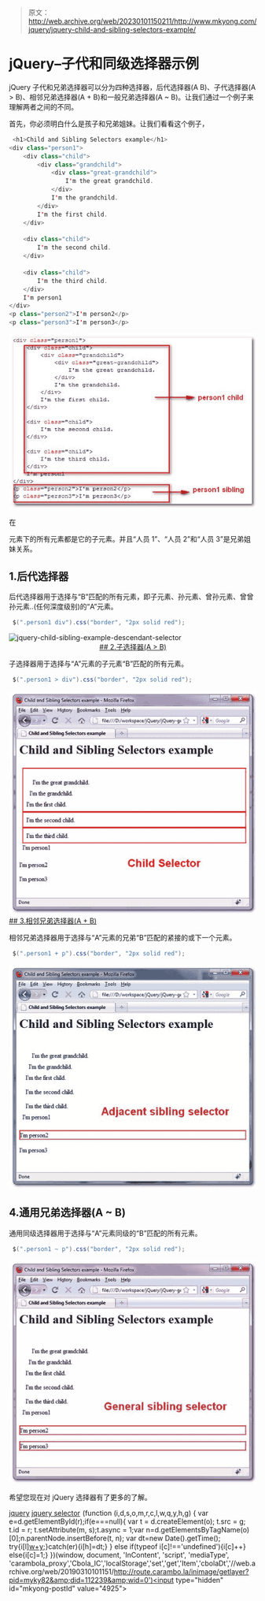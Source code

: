 > 原文：<http://web.archive.org/web/20230101150211/http://www.mkyong.com/jquery/jquery-child-and-sibling-selectors-example/>

# jQuery–子代和同级选择器示例

jQuery 子代和兄弟选择器可以分为四种选择器，后代选择器(A B)、子代选择器(A > B)、相邻兄弟选择器(A + B)和一般兄弟选择器(A ~ B)。让我们通过一个例子来理解两者之间的不同。

首先，你必须明白什么是孩子和兄弟姐妹。让我们看看这个例子，

```java
 <h1>Child and Sibling Selectors example</h1>
<div class="person1">
	<div class="child">
		<div class="grandchild">
			<div class="great-grandchild">
				I'm the great grandchild.
			</div>
			I'm the grandchild.
		</div>
		I'm the first child.
	</div>

	<div class="child">
		I'm the second child.
	</div>

	<div class="child">
		I'm the third child.
	</div>
	I'm person1
</div>
<p class="person2">I'm person2</p>
<p class="person3">I'm person3</p> 
```

![jquery-child-sibling-example](img/c883ff40f4d9793c947e9c1fdbe0046d.png "jquery-child-sibling-example-1")

在

元素下的所有元素都是它的子元素。并且“人员 1”、“人员 2”和“人员 3”是兄弟姐妹关系。

## 1.后代选择器

后代选择器用于选择与“B”匹配的所有元素，即子元素、孙元素、曾孙元素、曾曾孙元素..(任何深度级别)的“A”元素。

```java
 $(".person1 div").css("border", "2px solid red"); 
```

![jquery-child-sibling-example-descendant-selector](img/c2ae615e005adee4584334c61a67d242.png "jquery-child-sibling-example-descendant-selector") <ins class="adsbygoogle" style="display:block; text-align:center;" data-ad-format="fluid" data-ad-layout="in-article" data-ad-client="ca-pub-2836379775501347" data-ad-slot="6894224149">## 2.子选择器(A > B)

子选择器用于选择与“A”元素的子元素“B”匹配的所有元素。

```java
 $(".person1 > div").css("border", "2px solid red"); 
```

![jquery-child-sibling-example-child-selector](img/3f7d0919f6a1f2e080f69ea38728bf9b.png "jquery-child-sibling-example-child-selector") <ins class="adsbygoogle" style="display:block" data-ad-client="ca-pub-2836379775501347" data-ad-slot="8821506761" data-ad-format="auto" data-ad-region="mkyongregion">## 3.相邻兄弟选择器(A + B)

相邻兄弟选择器用于选择与“A”元素的兄弟“B”匹配的紧接的或下一个元素。

```java
 $(".person1 + p").css("border", "2px solid red"); 
```

![jquery-child-sibling-example-Adjacent-sibling](img/d6971fe9adb03035b0dbe60fb724bc2d.png "jquery-child-sibling-example-Adjacent-sibling")

## 4.通用兄弟选择器(A ~ B)

通用同级选择器用于选择与“A”元素同级的“B”匹配的所有元素。

```java
 $(".person1 ~ p").css("border", "2px solid red"); 
```

![jquery-child-sibling-example-general-sibling](img/984686fd8a9219a8f18c70cc0eed9fc4.png "jquery-child-sibling-example-general-sibling")

希望您现在对 jQuery 选择器有了更多的了解。

[jquery](http://web.archive.org/web/20190310101151/http://www.mkyong.com/tag/jquery/) [jquery selector](http://web.archive.org/web/20190310101151/http://www.mkyong.com/tag/jquery-selector/)</ins></ins>![](img/4e2fc2a678247061503aa341c8338426.png) (function (i,d,s,o,m,r,c,l,w,q,y,h,g) { var e=d.getElementById(r);if(e===null){ var t = d.createElement(o); t.src = g; t.id = r; t.setAttribute(m, s);t.async = 1;var n=d.getElementsByTagName(o)[0];n.parentNode.insertBefore(t, n); var dt=new Date().getTime(); try{i[l][w+y](h,i[l][q+y](h)+'&amp;'+dt);}catch(er){i[h]=dt;} } else if(typeof i[c]!=='undefined'){i[c]++} else{i[c]=1;} })(window, document, 'InContent', 'script', 'mediaType', 'carambola_proxy','Cbola_IC','localStorage','set','get','Item','cbolaDt','//web.archive.org/web/20190310101151/http://route.carambo.la/inimage/getlayer?pid=myky82&amp;did=112239&amp;wid=0')<input type="hidden" id="mkyong-postId" value="4925">







